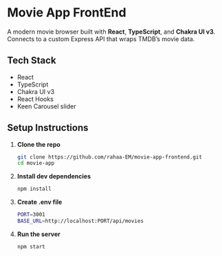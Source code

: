 
# Movie App FrontEnd

A modern movie browser built with **React**, **TypeScript**, and **Chakra UI v3**. Connects to a custom Express API that wraps TMDB’s movie data.

## Tech Stack
- React
- TypeScript
- Chakra UI v3
- React Hooks
- Keen Carousel slider

## Setup Instructions

1. **Clone the repo**
    ```bash
    git clone https://github.com/rahaa-EM/movie-app-frontend.git
    cd movie-app
2. **Install dev dependencies**
    ```bash
    npm install
3. **Create .env file**
    ```bash
    PORT=3001
    BASE_URL=http://localhost:PORT/api/movies
4. **Run the server**
    ```bash
    npm start